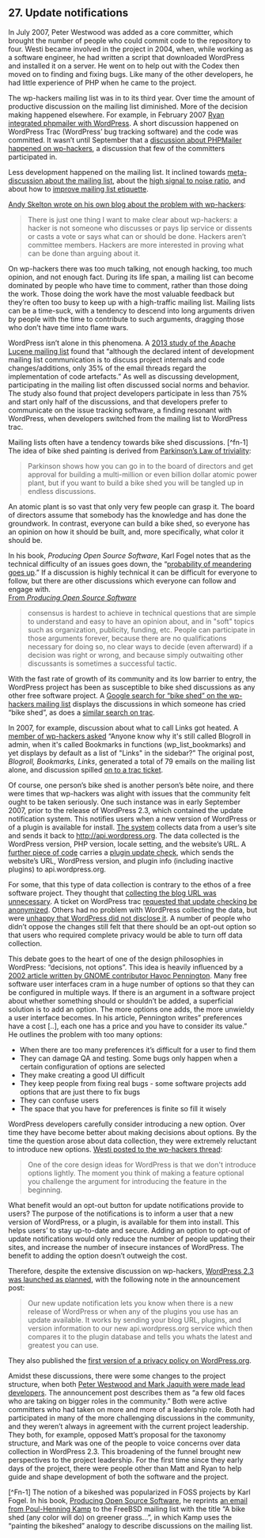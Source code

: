 ## 27. Update notifications

In July 2007, Peter Westwood was added as a core committer, which brought the number of people who could commit code to the repository to four. Westi became involved in the project in 2004, when, while working as a software engineer, he had written a script that downloaded WordPress and installed it on a server. He went on to help out with the Codex then moved on to finding and fixing bugs. Like many of the other developers, he had little experience of PHP when he came to the project.

The wp-hackers mailing list was in to its third year. Over time the amount of productive discussion on the mailing list diminished. More of the decision making happened elsewhere. For example, in February 2007 [Ryan integrated phpmailer with WordPress](https://core.trac.wordpress.org/ticket/3862). A short discussion happened on WordPress Trac (WordPress’ bug tracking software) and the code was committed. It wasn’t until September that a [discussion about PHPMailer happened on wp-hackers](http://lists.wordpress.org/pipermail/wp-hackers/2007-September/014497.html), a discussion that few of the committers participated in.

Less development happened on the mailing list. It inclined towards [meta-discussion about the mailing list](http://lists.wordpress.org/pipermail/wp-hackers/2007-September/015058.html), about the [high signal to noise ratio](http://lists.wordpress.org/pipermail/wp-hackers/2007-September/015173.html), and about how to [improve mailing list etiquette](http://lists.wordpress.org/pipermail/wp-hackers/2007-October/015489.html). 	

[Andy Skelton wrote on his own blog about the problem with wp-hackers](http://andy.wordpress.com/2007/10/03/wp-hackers/):

> There is just one thing I want to make clear about wp-hackers: a hacker is not someone who discusses or pays lip service or dissents or casts a vote or says what can or should be done. Hackers aren’t committee members. Hackers are more interested in proving what can be done than arguing about it.	

On wp-hackers there was too much talking, not enough hacking, too much opinion, and not enough fact. During its life span, a mailing list can become dominated by people who have time to comment, rather than those doing the work. Those doing the work have the most valuable feedback but they’re often too busy to keep up with a high-traffic mailing list. Mailing lists can be a time-suck, with a tendency to descend into long arguments driven by people with the time to contribute to such arguments, dragging those who don’t have time into flame wars.	

WordPress isn’t alone in this phenomena. A [2013 study of the Apache Lucene mailing list](http://sback.it/publications/msr2013.pdf) found that “although the declared intent of development mailing list communication is to discuss project internals and code changes/additions, only 35% of the email threads regard the implementation of code artefacts.” As well as discussing development, participating in the mailing list often discussed social norms and behavior. The study also found that project developers participate in less than 75% and start only half of the discussions, and that developers prefer to communicate on the issue tracking software, a finding resonant with WordPress, when developers switched from the mailing list to WordPress trac. 	

Mailing lists often have a tendency towards bike shed discussions. [^fn-1] The idea of bike shed painting is derived from [Parkinson’s Law of triviality](https://en.wikipedia.org/wiki/Parkinson%27s_law_of_triviality):	

> Parkinson shows how you can go in to the board of directors and get approval for building a multi-million or even billion dollar atomic power plant, but if you want to build a bike shed you will be tangled up in endless discussions.	

An atomic plant is so vast that only very few people can grasp it. The board of directors assume that somebody has the knowledge and has done the groundwork. In contrast, everyone can build a bike shed, so everyone has an opinion on how it should be built, and, more specifically, what color it should be.

In his book, _Producing Open Source Software_, Karl Fogel notes that as the technical difficulty of an issues goes down, the “[probability of meandering goes up](http://producingoss.com/en/producingoss.html#bikeshed).” If a discussion is highly technical it can be difficult for everyone to follow, but there are other discussions which everyone can follow and engage with. 	
[From _Producing Open Source Software_](http://producingoss.com/en/producingoss.html#bikeshed)	

> consensus is hardest to achieve in technical questions that are simple to understand and easy to have an opinion about, and in "soft" topics such as organization, publicity, funding, etc. People can participate in those arguments forever, because there are no qualifications necessary for doing so, no clear ways to decide (even afterward) if a decision was right or wrong, and because simply outwaiting other discussants is sometimes a successful tactic.	

With the fast rate of growth of its community and its low barrier to entry, the WordPress project has been as susceptible to bike shed discussions as any other free software project. A [Google search for “bike shed” on the wp-hackers mailing list](https://www.google.com/search?q=site%3Ahttp%3A%2F%2Flists.wordpress.org%2Fpipermail%2Fwp-hackers%2F+bikeshed&oq=site%3A&aqs=chrome.2.69i57j69i58j69i59j69i65l3.2535j0j4&sourceid=chrome&es_sm=91&ie=UTF-8#q=site:http:%2F%2Flists.wordpress.org%2Fpipermail%2Fwp-hackers%2F+bikeshed&safe=off) displays the discussions in which someone has cried “bike shed”, as does a [similar search on trac](https://core.trac.wordpress.org/search?q=bikeshed&noquickjump=1&changeset=on&ticket=on).	

In 2007, for example, discussion about what to call Links got heated. A [member of wp-hackers asked](http://lists.wordpress.org/pipermail/wp-hackers/2007-June/013299.html) “Anyone know why it's still called Blogroll in admin, when it's called Bookmarks in functions (wp_list_bookmarks) and yet displays by default as a list of "Links" in the sidebar?” The original post, _Blogroll, Bookmarks, Links_, generated a total of 79 emails on the mailing list alone, and discussion spilled [on to a trac ticket](https://core.trac.wordpress.org/ticket/3695).	

Of course, one person’s bike shed is another person’s bête noire, and there were times that wp-hackers was alight with issues that the community felt ought to be taken seriously. One such instance was in early September 2007, prior to the release of WordPress 2.3, which contained the update notification system. This notifies users when a new version of WordPress or of a plugin is available for install. [The system](https://core.trac.wordpress.org/ticket/1476) collects data from a user’s site and sends it back to http://api.wordpress.org. The data collected is the WordPress version, PHP version, locale setting, and the website’s URL. A [further piece of code](https://core.trac.wordpress.org/changeset/5913) carries a [plugin update check](https://core.trac.wordpress.org/ticket/4795), which sends the website’s URL, WordPress version, and plugin info (including inactive plugins) to api.wordpress.org.

For some, that this type of data collection is contrary to the ethos of a free software project. They thought that [collecting the blog URL was unnecessary](http://lists.wordpress.org/pipermail/wp-hackers/2007-September/014860.html). A ticket on WordPress trac [requested that update checking be anonymized](https://core.trac.wordpress.org/ticket/5066). Others had no problem with WordPress collecting the data, but were [unhappy that WordPress did not disclose it](http://lists.wordpress.org/pipermail/wp-hackers/2007-September/014919.html). A number of people who didn’t oppose the changes still felt that there should be an opt-out option so that users who required complete privacy would be able to turn off data collection.

This debate goes to the heart of one of the design philosophies in WordPress: “decisions, not options”. This idea is heavily influenced by a [2002 article written by GNOME contributor Havoc Pennington](http://ometer.com/free-software-ui.html). Many free software user interfaces cram in a huge number of options so that they can be configured in multiple ways. If there is an argument in a software project about whether something should or shouldn’t be added, a superficial solution is to add an option. The more options one adds, the more unwieldy a user interface becomes. In his article, Pennington writes” preferences have a cost [..], each one has a price and you have to consider its value.” He outlines the problem with too many options:

- When there are too many preferences it’s difficult for a user to find them
- They can damage QA and testing. Some bugs only happen when a certain configuration of options are selected
- They make creating a good UI difficult
- They keep people from fixing real bugs - some software projects add options that are just there to fix bugs
- They can confuse users
- The space that you have for preferences is finite so fill it wisely

WordPress developers carefully consider introducing a new option. Over time they have become better about making decisions about options. By the time the question arose about data collection, they were extremely reluctant to introduce new options. [Westi posted to the wp-hackers thread](http://lists.wordpress.org/pipermail/wp-hackers/2007-September/015119.html):	

> One of the core design ideas for WordPress is that we don't introduce options lightly. The moment you think of making a feature optional you challenge the argument for introducing the feature in the beginning.

What benefit would an opt-out button for update notifications provide to users? The purpose of the notifications is to inform a user that a new version of WordPress, or a plugin, is available for them into install. This helps users’ to stay up-to-date and secure. Adding an option to opt-out of update notifications would only reduce the number of people updating their sites, and increase the number of insecure instances of WordPress. The benefit to adding the option doesn’t outweigh the cost. 

Therefore, despite the extensive discussion on wp-hackers, [WordPress 2.3 was launched as planned](http://wordpress.org/news/2007/09/wordpress-23/), with the following note in the announcement post:	

> Our new update notification lets you know when there is a new release of WordPress or when any of the plugins you use has an update available. It works by sending your blog URL, plugins, and version information to our new api.wordpress.org service which then compares it to the plugin database and tells you whats the latest and greatest you can use.

They also published the [first version of a privacy policy on WordPress.org](http://lists.wordpress.org/pipermail/wp-hackers/2007-September/015014.html).	

Amidst these discussions, there were some changes to the project structure, when both [Peter Westwood and Mark Jaquith were made lead developers](https://wordpress.org/news/2007/09/new-faces/). The announcement post describes them as “a few old faces who are taking on bigger roles in the community.” Both were active committers who had taken on more and more of a leadership role. Both had participated in many of the more challenging discussions in the community, and they weren’t always in agreement with the current project leadership. They both, for example, opposed Matt’s proposal for the taxonomy structure, and Mark was one of the people to voice concerns over data collection in WordPress 2.3. This broadening of the funnel brought new perspectives to the project leadership. For the first time since they early days of the project, there were people other than Matt and Ryan to help guide and shape development of both the software and the project.

[^Fn-1] The notion of a bikeshed was popularized in FOSS projects by Karl Fogel. In his book, [Producing Open Source Software](http://producingoss.com/), he reprints [an email from Poul-Henning Kamp](http://bikeshed.com/) to the FreeBSD mailing list with the title “A bike shed (any color will do) on greener grass…”, in which Kamp uses the “painting the bikeshed” analogy to describe discussions on the mailing list.
